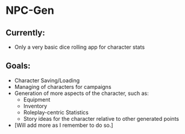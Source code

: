 # NPC-Gen
 
## Currently:
  
  * Only a very basic dice rolling app for character stats

## Goals:

  * Character Saving/Loading
  * Managing of characters for campaigns
  * Generation of more aspects of the character, such as:
    * Equipment
    * Inventory
    * Roleplay-centric Statistics
    * Story ideas for the character relative to other generated points
  * [Will add more as I remember to do so.]
